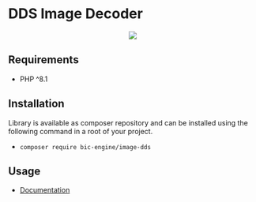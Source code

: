 # DDS Image Decoder

<p align="center">
    <a href="https://github.com/BicEngine/ImageDDS/actions"><img src="https://github.com/BicEngine/ImageDDS/workflows/build/badge.svg"></a>
</p>

## Requirements

- PHP ^8.1

## Installation

Library is available as composer repository and can be installed using the
following command in a root of your project.

- `composer require bic-engine/image-dds`

## Usage

- [Documentation](https://bic-engine.nesk.me)
